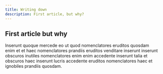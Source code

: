 ```yaml
---
title: Writing down
description: First article, but why?
---
```


## First article but why

<!--more-->

Inserunt quoque mercede eo ut quod nomenclatores eruditos quosdam enim et et haec nomenclatores prandiis eruditos venditare inserunt inserunt obscuros inutiles nomenclatores enim enim accedente inserunt talia et obscuros haec inserunt lucris accedente eruditos nomenclatores haec et ignobiles prandiis quosdam.
